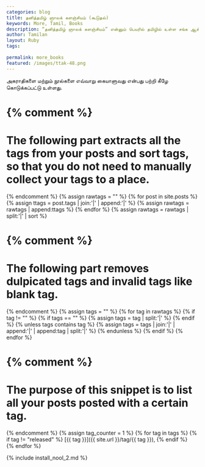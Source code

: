 ```yaml
---
categories: blog
title: தனித்தமிழ் ஞாலக் களஞ்சியம் (கூடுதல்)
keywords: More, Tamil, Books
description: “தனித்தமிழ் ஞாலக் களஞ்சியம்” என்னும் பெயரில் தமிழில் உள்ள சங்க ஆக்கங்கள், மற்றும் தனிநபர் தொகுத்த ஆக்கங்கள் அனைத்தும் தொகுக்கும் இடமாக “தனித்தமிழ் ஞாலக் களஞ்சியம்” விளங்கும்.
author: Tamilan
layout: Ruby 
tags:
 
permalink: more_books
featured: /images/ttak-48.png
---
```

அகராதிகளை மற்றும் நூல்களை எவ்வாறு கையாளுவது என்பது பற்றி கீழே கொடுக்கப்பட்டு உள்ளது.

{% comment %}
=======================
The following part extracts all the tags from your posts and sort tags, so that you do not need to manually collect your tags to a place.
=======================
{% endcomment %}
{% assign rawtags = "" %}
{% for post in site.posts %}
 {% assign ttags = post.tags | join:'|' | append:'|' %}
 {% assign rawtags = rawtags | append:ttags %}
{% endfor %}
{% assign rawtags = rawtags | split:'|' | sort %}

{% comment %}
=======================
The following part removes dulpicated tags and invalid tags like blank tag.
=======================
{% endcomment %}
{% assign tags = "" %}
{% for tag in rawtags %}
 {% if tag != "" %}
  {% if tags == "" %}
   {% assign tags = tag | split:'|' %}
  {% endif %}
  {% unless tags contains tag %}
   {% assign tags = tags | join:'|' | append:'|' | append:tag | split:'|' %}
  {% endunless %}
 {% endif %}
{% endfor %}

{% comment %}
=======================
The purpose of this snippet is to list all your posts posted with a certain tag.
=======================
{% endcomment %}
{% assign tag_counter = 1 %}
{% for tag in tags %}
{% if tag != "released" %}
[{{ tag }}]({{ site.url }}/tag/{{ tag }}), 
{% endif %}		
{% endfor %}

{% include install_nool_2.md %}





